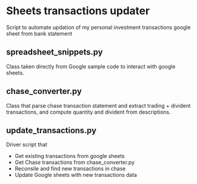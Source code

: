 # Sheets transactions updater
Script to automate updation of my personal investment transactions google sheet from bank statement 

## spreadsheet_snippets.py
Class taken directly from Google sample code to interact with google sheets. 

## chase_converter.py
Class that parse chase transaction statement and extract trading + divident transactions, and compute quantity and divident from descriptions.

## update_transactions.py

Driver script that
- Get existing transactions from google sheets
- Get Chase transactions from chase_converter.py
- Reconsile and find new transactions in chase
- Update Google sheets with new transactions data
